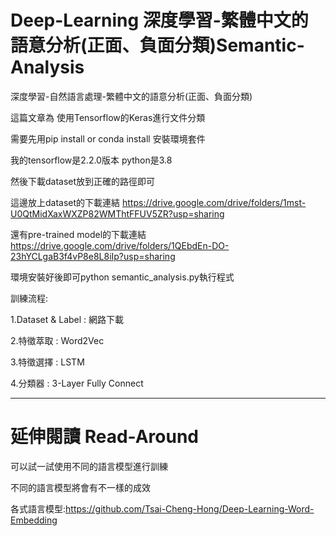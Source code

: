 # Deep-Learning 深度學習-繁體中文的語意分析(正面、負面分類)Semantic-Analysis

深度學習-自然語言處理-繁體中文的語意分析(正面、負面分類)

這篇文章為 使用Tensorflow的Keras進行文件分類

需要先用pip install or conda install 安裝環境套件

我的tensorflow是2.2.0版本
python是3.8 

然後下載dataset放到正確的路徑即可

這邊放上dataset的下載連結 https://drive.google.com/drive/folders/1mst-U0QtMidXaxWXZP82WMThtFFUV5ZR?usp=sharing

還有pre-trained model的下載連結 https://drive.google.com/drive/folders/1QEbdEn-DO-23hYCLgaB3f4vP8e8L8iIp?usp=sharing

環境安裝好後即可python semantic_analysis.py執行程式

訓練流程:

1.Dataset & Label : 網路下載

2.特徵萃取 : Word2Vec

3.特徵選擇 : LSTM

4.分類器 : 3-Layer Fully Connect


------------------------------------------------------------------------
# 延伸閱讀 Read-Around
可以試一試使用不同的語言模型進行訓練

不同的語言模型將會有不一樣的成效

各式語言模型:https://github.com/Tsai-Cheng-Hong/Deep-Learning-Word-Embedding
